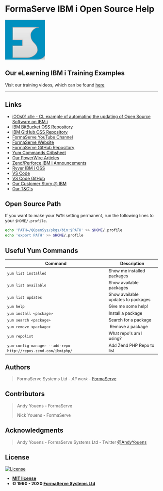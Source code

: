 # FormaServe IBM i Open Source Help

![FormaServe Logo](https://github.com/AndyYouens/f_Learning/blob/master/images/Logo.png)

## Our eLearning IBM i Training Examples

Visit our training videos, which can be found [here](https://learning.formaserve.co.uk)

---


## Links

- [iOOs01.clle - CL example of automating the updating of Open Source Software on IBM i](Open_Source_Updates.clle)
- [IBM BitBucket OSS Repository](https://bitbucket.org/ibmi/opensource)
- [IBM GitHub OSS Repository](https://github.com/IBM/ibmi-oss-examples)
- [FormaServe YouTube Channel](https://www.youtube.com/c/FormaServeSystemsLtdLoughton)
- [FormaServe Website](https://www.formaserve.co.uk)
- [FormaServe GitHub Repository](https://github.com/AndyYouens/f_Learning)
- [Yum Commands Cribsheet](https://access.redhat.com/sites/default/files/attachments/rh_yum_cheatsheet_1214_jcs_print-1.pdf)
- [Our PowerWire Articles](https://powerwire.co.uk/author/andy-youens)
- [Zend/Perforce IBM i Announcements](https://www.zend.com/blog/zend-perforce-announcement-ibm-i-users)
- [Ryver IBM i OSS](https://ibmioss.ryver.com/)
- [VS Code](https://code.visualstudio.com/)
- [VS Code GitHub](https://github.com/microsoft/vscode)
- [Our Customer Story @ IBM ](https://www.ibm.com/it-infrastructure/us-en/resources/power/ibm-i-customer-stories/#/FormaServe-systems/)
- [Our T&amp;C&apos;s](https://www.formaserve.co.uk/terms.php/)

## Open Source Path
If you want to make your `PATH` setting permanent, run the following lines to your `$HOME/.profile`.

```sh
echo 'PATH=/QOpenSys/pkgs/bin:$PATH' >> $HOME/.profile
echo 'export PATH' >> $HOME/.profile
```


## Useful Yum Commands

| Command | Description |
| -| - |
| `yum list installed` | Show me installed packages |
| `yum list available` | Show available packages |
| `yum list updates` | Show available updates to packages |
| `yum help` | Give me some help! |
| `yum install <package>` | Install a package |
| `yum search <package>` | Search for a package |
| `yum remove <package>` |  Remove a package |
| `yum repolist` | What repo's am I using? |
| `yum-config-manager --add-repo http://repos.zend.com/ibmiphp/` | Add Zend PHP Repo to list |


## Authors

> FormaServe Systems Ltd - _All work_ - [FormaServe](https://www.formaserve.co.uk)

## Contributors

> Andy Youens - FormaServe
>
> Nick Youens - FormaServe

## Acknowledgments

> Andy Youens - FormaServe Systems Ltd - Twitter [@AndyYouens](https://twitter.com/AndyYouens)

## License

[![License](http://img.shields.io/:license-mit-blue.svg?style=flat-square)](http://badges.mit-license.org)

- **[MIT license](http://opensource.org/licenses/mit-license.php)**
- **© 1990 - 2020 [FormaServe Systems Ltd](https://www.formaserve.co.uk)**